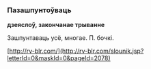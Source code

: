 ### Пазашпунтоўваць
**дзеяслоў, закончанае трыванне**

Зашпунтаваць усё, многае. П. бочкі.

<a rel="author">[http://rv-blr.com/](http://rv-blr.com/slounik.jsp?letterId=0&maskId=0&pageId=2078)</a>
